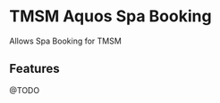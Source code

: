 TMSM Aquos Spa Booking
======================

Allows Spa Booking for TMSM

Features
-----------

@TODO